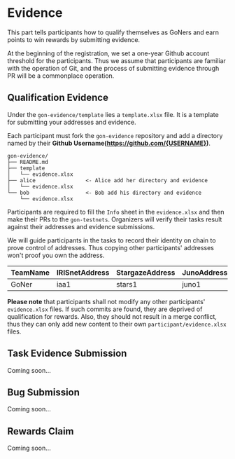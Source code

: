 # Evidence

This part tells participants how to qualify themselves as GoNers and earn points to win rewards by submitting evidence.

At the beginning of the registration, we set a one-year Github account threshold for the participants. Thus we assume that participants are familiar with the operation of Git, and the process of submitting evidence through PR will be a commonplace operation.

## Qualification Evidence

Under the `gon-evidence/template` lies a `template.xlsx` file. It is a template for submitting your addresses and evidence.

Each participant must fork the `gon-evidence` repository and add a directory named by their **Github Username(https://github.com/{USERNAME})**.

```
gon-evidence/
├── README.md
├── template
│   └── evidence.xlsx
├── alice                <- Alice add her directory and evidence
│   └── evidence.xlsx
└── bob                  <- Bob add his directory and evidence
    └── evidence.xlsx
```

Participants are required to fill the `Info` sheet in the `evidence.xlsx` and then make their PRs to the `gon-testnets`. Organizers will verify their tasks result against their addresses and evidence submissions. 

We will guide participants in the tasks to record their identity on chain to prove control of addresses. Thus copying other participants' addresses won't proof you own the address.

| TeamName | IRISnetAddress | StargazeAddress | JunoAddress | UptickAddrss | OmniflixAddress |
| -------- | -------------- | --------------- | ----------- | ------------ | --------------- |
| GoNer    | iaa1           | stars1          | juno1       | uptick1      | omniflix1       |

**Please note** that participants shall not modify any other participants' `evidence.xlsx` files. If such commits are found, they are deprived of qualification for rewards. Also, they should not result in a merge conflict, thus they can only add new content to their own `participant/evidence.xlsx` files.

## Task Evidence Submission

Coming soon...

## Bug Submission

Coming soon...

## Rewards Claim

Coming soon...
